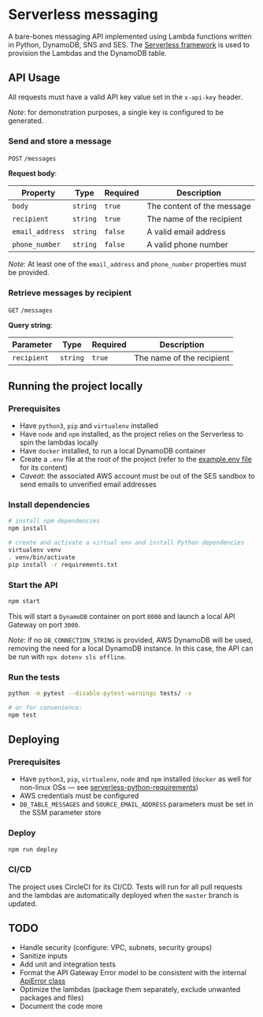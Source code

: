 # Serverless messaging

A bare-bones messaging API implemented using Lambda functions written in Python, DynamoDB, SNS and SES.
The [Serverless framework](https://serverless.com) is used to provision the Lambdas and the DynamoDB table.

## API Usage

All requests must have a valid API key value set in the `x-api-key` header.

_Note_: for demonstration purposes, a single key is configured to be generated.

### Send and store a message

`POST` `/messages`

__Request body__:

| Property        | Type     | Required | Description                |
|-----------------|----------|----------|----------------------------|
| `body`          | `string` | `true`   | The content of the message |
| `recipient`     | `string` | `true`   | The name of the recipient  |
| `email_address` | `string` | `false`  | A valid email address      |
| `phone_number`  | `string` | `false`  | A valid phone number       |

_Note_: At least one of the `email_address` and `phone_number` properties must be provided.

### Retrieve messages by recipient

`GET` `/messages`

__Query string__:

| Parameter       | Type     | Required | Description                |
|-----------------|----------|----------|----------------------------|
| `recipient`     | `string` | `true`   | The name of the recipient  |

## Running the project locally

### Prerequisites

- Have `python3`, `pip` and `virtualenv` installed
- Have `node` and `npm` installed, as the project relies on the Serverless to spin the lambdas locally
- Have `docker` installed, to run a local DynamoDB container
- Create a `.env` file at the root of the project (refer to the [example.env file](/example.env) for
its content)
- _Caveat_: the associated AWS account must be out of the SES sandbox to send emails to unverified
email addresses

### Install dependencies

```bash
# install npm dependencies
npm install

# create and activate a virtual env and install Python dependencies
virtualenv venv
. venv/bin/activate
pip install -r requirements.txt
```

### Start the API

```bash
npm start
```

This will start a `DynamoDB` container on port `8000` and launch a local API Gateway on port `3000`.

_Note_: if no `DB_CONNECTION_STRING` is provided, AWS DynamoDB will be used, removing the need for a
local DynamoDB instance. In this case, the API can be run with `npx dotenv sls offline`.

### Run the tests

```bash
python -m pytest --disable-pytest-warnings tests/ -v

# or for convenience:
npm test
```

## Deploying

### Prerequisites

- Have `python3`, `pip`, `virtualenv`, `node` and `npm` installed (`docker` as well for non-linux
OSs –– see [serverless-python-requirements](https://www.npmjs.com/package/serverless-python-requirements#cross-compiling))
- AWS credentials must be configured
- `DB_TABLE_MESSAGES` and `SOURCE_EMAIL_ADDRESS` parameters must be set in the SSM parameter store

### Deploy

```bash
npm run deploy
```

### CI/CD

The project uses CircleCI for its CI/CD. Tests will run for all pull requests and the lambdas are
automatically deployed when the `master` branch is updated.

## TODO

- Handle security (configure: VPC, subnets, security groups)
- Sanitize inputs
- Add unit and integration tests
- Format the API Gateway Error model to be consistent with the internal [ApiError class](/messaging/helpers/errors.py)
- Optimize the lambdas (package them separately, exclude unwanted packages and files)
- Document the code more
